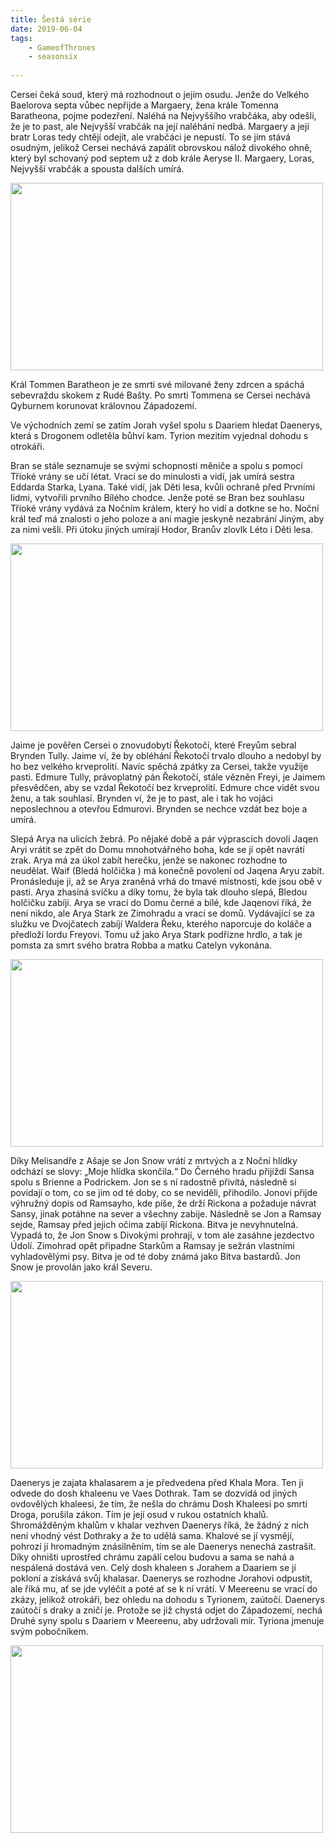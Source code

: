 ```yaml
---
title: Šestá série
date: 2019-06-04
tags: 
    - GameofThrones
    - seasonsix
   
---
```


Cersei čeká soud, který má rozhodnout o jejím osudu. Jenže do Velkého Baelorova septa vůbec nepřijde a Margaery, žena krále
Tomenna Baratheona, pojme podezření. Naléhá na Nejvyššího vrabčáka, aby odešli, že je to past, ale Nejvyšší vrabčák na její naléhání nedbá.
Margaery a její bratr Loras tedy chtějí odejít, ale vrabčáci je nepustí. To se jim stává osudným, jelikož Cersei nechává zapálit 
obrovskou nálož divokého ohně, který byl schovaný pod septem už z dob krále Aeryse II. Margaery, Loras, Nejvyšší vrabčák a spousta
dalších umírá.

<img src="https://is.muni.cz/auth/www/489318/fire.gif" width="500" height="300">

Král Tommen Baratheon je ze smrti své milované ženy zdrcen a spáchá sebevraždu skokem z Rudé Bašty.
Po smrti Tommena se Cersei nechává Qyburnem korunovat královnou Západozemí. 

Ve východních zemí se zatím Jorah vyšel spolu s Daariem hledat Daenerys, která s Drogonem odletěla bůhví kam. 
Tyrion mezitím vyjednal dohodu s otrokáři.


Bran se stále seznamuje se svými schopnosti měniče a spolu s pomocí Tříoké vrány se učí létat.
Vrací se do minulosti a vidí, jak umírá sestra Eddarda Starka, Lyana. Také vidí, jak Děti lesa, kvůli ochraně před
Prvními lidmi, vytvořili prvního Bílého chodce. Jenže poté se Bran bez souhlasu Tříoké vrány vydává za Nočním králem, který ho
vidí a dotkne se ho. Noční král teď má znalosti o jeho poloze a ani magie jeskyně nezabrání Jiným, aby za nimi vešli. 
Při útoku jiných umírají Hodor, Branův zlovlk Léto i Děti lesa.

<img src="https://is.muni.cz/auth/www/489318/Hodor.gif" width="500" height="300">

Jaime je pověřen Cersei o znovudobytí Řekotočí, které Freyům sebral Brynden Tully. 
Jaime ví, že by obléhání Řekotočí trvalo dlouho a nedobyl by ho bez velkého krveprolití.
Navíc spěchá zpátky za Cersei, takže využije pasti. Edmure Tully, právoplatný pán Řekotočí, stále vězněn Freyi, je Jaimem 
přesvědčen, aby se vzdal Řekotočí bez krveprolití. Edmure chce vidět svou ženu, a tak souhlasí.
Brynden ví, že je to past, ale i tak ho vojáci neposlechnou a otevřou Edmurovi. Brynden se nechce vzdát bez boje a umírá. 

Slepá Arya na ulicích žebrá. Po nějaké době a pár výprascích dovolí Jaqen Aryi vrátit se zpět do Domu mnohotvářného
boha, kde se jí opět navrátí zrak. Arya má za úkol zabít herečku, jenže se nakonec rozhodne to neudělat. Waif (Bledá holčička
) má konečně povolení od Jaqena Aryu zabít. Pronásleduje ji, až se Arya zraněná vrhá do tmavé místnosti, kde jsou obě v pasti. 
Arya zhasíná svíčku a díky tomu, že byla tak dlouho slepá, Bledou holčičku zabíjí. Arya se vrací do Domu černé a bílé, kde Jaqenovi
říká, že není nikdo, ale Arya Stark ze Zimohradu a vrací se domů. Vydávající se za služku ve Dvojčatech zabíjí Waldera Řeku, kterého 
naporcuje do koláče a předloží lordu Freyovi. Tomu už jako Arya Stark podřízne hrdlo, a tak je pomsta za smrt svého bratra
Robba a matku Catelyn vykonána. 

<img src="https://is.muni.cz/auth/www/489318/Arya_yeah.jpeg" width="500" height="300">

Díky Melisandře z Ašaje se Jon Snow vrátí z mrtvých a z Noční hlídky odchází se slovy: „Moje hlídka skončila.“
Do Černého hradu přijíždí Sansa spolu s Brienne a Podrickem. Jon se s ní radostně přivítá, následně si povídají o tom, co se
jim od té doby, co se neviděli, přihodilo. Jonovi přijde výhružný dopis od Ramsayho, kde píše, že drží Rickona a požaduje návrat
Sansy, jinak potáhne na sever a všechny zabije. Následně se Jon a Ramsay sejde, Ramsay před jejich očima zabíjí Rickona.
Bitva je nevyhnutelná. Vypadá to, že Jon Snow s Divokými prohrají, v tom ale zasáhne jezdectvo Údolí. Zimohrad opět připadne
Starkům a Ramsay je sežrán vlastními vyhladovělými psy. Bitva je od té doby známá jako Bitva bastardů. Jon Snow je provolán 
jako král Severu. 

<img src="https://is.muni.cz/auth/www/489318/Battle_of_the_Bastards.jpeg" width="500" height="300">

Daenerys je zajata khalasarem a je předvedena před Khala Mora. Ten ji odvede do dosh khaleenu ve Vaes Dothrak.
Tam se dozvídá od jiných ovdovělých khaleesi, že tím, že nešla do chrámu Dosh Khaleesi po smrti Droga, porušila zákon.
Tím je její osud v rukou ostatních khalů. Shromážděným khalům v khalar vezhven Daenerys říká, že žádný z nich není vhodný
vést Dothraky a že to udělá sama. Khalové se jí vysmějí, pohrozí jí hromadným znásilněním, tím se ale Daenerys nenechá zastrašit.
Díky ohništi uprostřed chrámu zapálí celou budovu a sama se nahá a nespálená dostává ven. Celý dosh khaleen s Jorahem a Daariem
se jí pokloní a získává svůj khalasar. Daenerys se rozhodne Jorahovi odpustit, ale říká mu, ať se jde vyléčit a poté ať se k ní vrátí.
V Meereenu se vrací do zkázy, jelikož otrokáři, bez ohledu na dohodu s Tyrionem, zaútočí. Daenerys zaútočí s draky a zničí je. 
Protože se již chystá odjet do Západozemí, nechá Druhé syny spolu s Daariem v Meereenu, aby udržovali mír. 
Tyriona jmenuje svým pobočníkem.

<img src="https://is.muni.cz/auth/www/489318/Daenerys_rocks.jpg" width="500" height="300">
